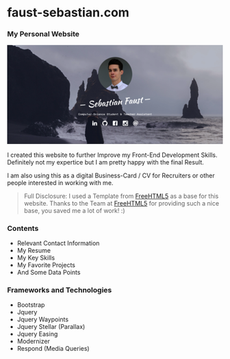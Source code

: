 # faust-sebastian.com
### My Personal Website 
![Header](https://github.com/Fasust/faust-sebastian-website/blob/master/assets/screencap.webp)

I created this website to further Improve my Front-End Development Skills.
Definitely not my expertice but I am pretty happy with the final Result.

I am also using this as a digital Business-Card / CV for Recruiters or other people interested in working with me.

> Full Disclosure: I used a Template from [FreeHTML5](https://freehtml5.co/) as a base for this website. 
Thanks to the Team at [FreeHTML5](https://freehtml5.co/) for providing such a nice base, you saved me a lot of work! :)

### Contents
- Relevant Contact Information
- My Resume 
- My Key Skills
- My Favorite Projects
- And Some Data Points

### Frameworks and Technologies
- Bootstrap
- Jquery
- Jquery Waypoints
- Jquery Stellar (Parallax)
- Jquery Easing
- Modernizer
- Respond (Media Queries)


